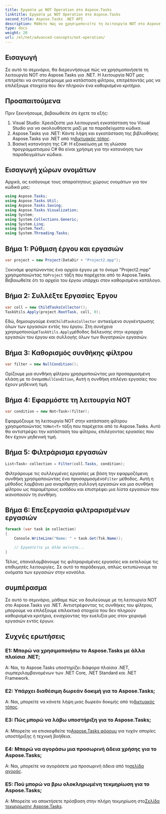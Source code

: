 ```yaml
---
title: Εργασία με NOT Operation στο Aspose.Tasks
linktitle: Εργασία με NOT Operation στο Aspose.Tasks
second_title: Aspose.Tasks .NET API
description: Μάθετε πώς να χρησιμοποιείτε τη λειτουργία NOT στο Aspose.Tasks για .NET για να φιλτράρετε αποτελεσματικά τις εργασίες. Βελτιώστε τις δυνατότητες διαχείρισης του έργου σας τώρα.
type: docs
weight: 20
url: /el/net/advanced-concepts/not-operation/
---
```

## Εισαγωγή

Σε αυτό το σεμινάριο, θα διερευνήσουμε πώς να χρησιμοποιήσετε τη λειτουργία NOT στο Aspose.Tasks για .NET. Η λειτουργία NOT μας επιτρέπει να αντιστρέψουμε μια κατάσταση φίλτρου, επιτρέποντάς μας να επιλέξουμε στοιχεία που δεν πληρούν ένα καθορισμένο κριτήριο.

## Προαπαιτούμενα

Πριν ξεκινήσουμε, βεβαιωθείτε ότι έχετε τα εξής:

1. Visual Studio: Χρειάζεστε μια λειτουργική εγκατάσταση του Visual Studio για να ακολουθήσετε μαζί με τα παραδείγματα κώδικα.
2.  Aspose.Tasks για .NET: Κάντε λήψη και εγκατάσταση της βιβλιοθήκης Aspose.Tasks για .NET από τη[δικτυακός τόπος](https://releases.aspose.com/tasks/net/).
3. Βασική κατανόηση της C#: Η εξοικείωση με τη γλώσσα προγραμματισμού C# θα είναι χρήσιμη για την κατανόηση των παραδειγμάτων κώδικα.

## Εισαγωγή χώρων ονομάτων

Αρχικά, ας εισάγουμε τους απαραίτητους χώρους ονομάτων για τον κώδικά μας:

```csharp
using Aspose.Tasks;
using Aspose.Tasks.Util;
using Aspose.Tasks.Saving;
using Aspose.Tasks.Visualization;
using System;
using System.Collections.Generic;
using System.Linq;
using System.Text;
using System.Threading.Tasks;
```

## Βήμα 1: Ρύθμιση έργου και εργασιών

```csharp
var project = new Project(DataDir + "Project2.mpp");
```

 Ξεκινάμε φορτώνοντας ένα αρχείο έργου με το όνομα "Project2.mpp" χρησιμοποιώντας το`Project` τάξη που παρέχεται από το Aspose.Tasks. Βεβαιωθείτε ότι το αρχείο του έργου υπάρχει στον καθορισμένο κατάλογο.

## Βήμα 2: Συλλέξτε Εργασίες Έργου

```csharp
var coll = new ChildTasksCollector();
TaskUtils.Apply(project.RootTask, coll, 0);
```

 Εδώ, δημιουργούμε ένα`ChildTasksCollector` αντικείμενο συγκέντρωσης όλων των εργασιών εντός του έργου. Στη συνέχεια χρησιμοποιούμε`TaskUtils.Apply`μέθοδος διέλευσης στην ιεραρχία εργασιών του έργου και συλλογής όλων των θυγατρικών εργασιών.

## Βήμα 3: Καθορισμός συνθήκης φίλτρου

```csharp
var filter = new NullCondition();
```

 Ορίζουμε μια συνθήκη φίλτρου χρησιμοποιώντας μια προσαρμοσμένη κλάση με το όνομα`NullCondition`, Αυτή η συνθήκη επιλέγει εργασίες που έχουν μηδενική τιμή.

## Βήμα 4: Εφαρμόστε τη λειτουργία NOT

```csharp
var condition = new Not<Task>(filter);
```

 Εφαρμόζουμε τη λειτουργία NOT στην κατάσταση φίλτρου χρησιμοποιώντας το`Not<T>` τάξη που παρέχεται από το Aspose.Tasks. Αυτό θα αντιστρέψει την κατάσταση του φίλτρου, επιλέγοντας εργασίες που δεν έχουν μηδενική τιμή.

## Βήμα 5: Φιλτράρισμα εργασιών

```csharp
List<Task> collection = Filter(coll.Tasks, condition);
```

 Φιλτράρουμε τις συλλεγμένες εργασίες με βάση την εφαρμοζόμενη συνθήκη χρησιμοποιώντας ένα προσαρμοσμένο`Filter` μέθοδος. Αυτή η μέθοδος λαμβάνει μια αναρίθμητη συλλογή εργασιών και μια συνθήκη φίλτρου ως παραμέτρους εισόδου και επιστρέφει μια λίστα εργασιών που ικανοποιούν τη συνθήκη.

## Βήμα 6: Επεξεργασία φιλτραρισμένων εργασιών

```csharp
foreach (var task in collection)
{
    Console.WriteLine("Name: " + task.Get(Tsk.Name));

    // Εργαστείτε με άλλα ακίνητα...
}
```

Τέλος, επαναλαμβάνουμε τις φιλτραρισμένες εργασίες και εκτελούμε τις επιθυμητές λειτουργίες. Σε αυτό το παράδειγμα, απλώς εκτυπώνουμε τα ονόματα των εργασιών στην κονσόλα.

## συμπέρασμα

Σε αυτό το σεμινάριο, μάθαμε πώς να δουλεύουμε με τη λειτουργία NOT στο Aspose.Tasks για .NET. Αντιστρέφοντας τις συνθήκες του φίλτρου, μπορούμε να επιλέξουμε επιλεκτικά στοιχεία που δεν πληρούν καθορισμένα κριτήρια, ενισχύοντας την ευελιξία μας στον χειρισμό εργασιών εντός έργων.

## Συχνές ερωτήσεις

### Ε1: Μπορώ να χρησιμοποιήσω το Aspose.Tasks με άλλα πλαίσια .NET;

Α: Ναι, το Aspose.Tasks υποστηρίζει διάφορα πλαίσια .NET, συμπεριλαμβανομένων των .NET Core, .NET Standard και .NET Framework.

### Ε2: Υπάρχει διαθέσιμη δωρεάν δοκιμή για το Aspose.Tasks;

 Α: Ναι, μπορείτε να κάνετε λήψη μιας δωρεάν δοκιμής από το[δικτυακός τόπος](https://releases.aspose.com/).

### Ε3: Πώς μπορώ να λάβω υποστήριξη για το Aspose.Tasks;

 Α: Μπορείτε να επισκεφθείτε το[Aspose.Tasks φόρουμ](https://forum.aspose.com/c/tasks/15) για τυχόν απορίες υποστήριξης ή τεχνική βοήθεια.

### Ε4: Μπορώ να αγοράσω μια προσωρινή άδεια χρήσης για το Aspose.Tasks;

 Α: Ναι, μπορείτε να αγοράσετε μια προσωρινή άδεια από το[σελίδα αγοράς](https://purchase.aspose.com/temporary-license/).

### Ε5: Πού μπορώ να βρω ολοκληρωμένη τεκμηρίωση για το Aspose.Tasks;

 Α: Μπορείτε να αποκτήσετε πρόσβαση στην πλήρη τεκμηρίωση στο[Σελίδα τεκμηρίωσης Aspose.Tasks](https://reference.aspose.com/tasks/net/).